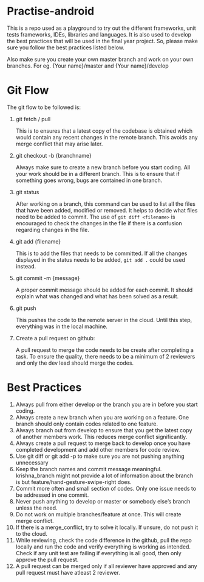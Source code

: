 # Practise-android

This is a repo used as a playground to try out the different frameworks, unit tests frameworks, IDEs, libraries and languages. It is also used to develop the best practices that will be used in the final year project. So, please make sure you follow the best practices listed below.

Also make sure you create your own master branch and work on your own branches. For eg. {Your name}/master and {Your name}/develop



# Git Flow
The git flow to be followed is:

1.	git fetch / pull 

       This is to ensures that a latest copy of the codebase is obtained which would contain any recent changes in the remote branch.          This avoids any merge conflict that may arise later.

2.	git checkout -b {branchname}
       
       Always make sure to create a new branch before you start coding. All your work should be in a different branch. This is to ensure        that if something goes wrong, bugs are contained in one branch.

3.	git status

      After working on a branch, this command can be used to list all the files that have been added, modified or removed. It helps to         decide what files need to be added to commit. The use of `git diff <filename>` is encouraged to check the changes in the file if         there is a confusion regarding changes in the file.


4.	git add {filename}
       
       This is to add the files that needs to be committed. If all the changes displayed in the status needs to be added, `git add .`              could be used instead.

5.	git commit -m {message}
       
       A proper commit message should be added for each commit. It should explain what was changed and what has been solved as a result.

6.	git push

       This pushes the code to the remote server in the cloud. Until this step, everything was in the local machine.

7.	Create a pull request on github:

       A pull request to merge the code needs to be create after completing a task. To ensure the quality, there needs to be a minimum          of 2 reviewers and only the dev lead should merge the codes.

# Best Practices

1.	Always pull from either develop or the branch you are in before you start coding.
2.	Always create a new branch when you are working on a feature. One branch should only contain codes related to one feature.
3.	Always branch out from develop to ensure that you get the latest copy of another members work. This reduces merge conflict              significantly.
4.	Always create a pull request to merge back to develop once you have completed development and add other members for code review.
5.	Use git diff or git add -p to make sure you are not pushing anything unnecessary
6.	Keep the branch names and commit message meaningful. krishna_branch might not provide a lot of information about the branch is           but feature/hand-gesture-swipe-right does.
7.	Commit more often and small section of codes. Only one issue needs to be addressed in one commit.
8.	Never push anything to develop or master or somebody else’s branch unless the need.
9.	Do not work on multiple branches/feature at once. This will create merge conflict.
10.	If there is a merge_conflict, try to solve it locally. If unsure, do not push it to the cloud.
11.	While reviewing, check the code difference in the github, pull the repo locally and run the code and verify everything is working        as intended. Check if any unit test are failing if everything is all good, then only approve the pull request. 
12.	A pull request can be merged only if all reviewer have approved and any pull request must have atleast 2 reviewer.
